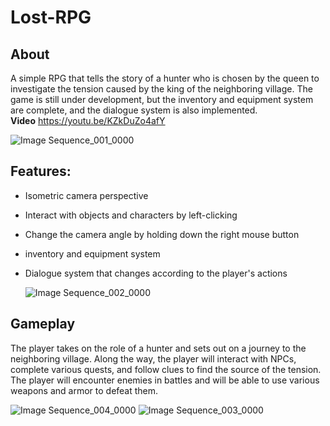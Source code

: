 # Lost-RPG

## About

A simple RPG that tells the story of a hunter who is chosen by the queen to investigate the tension caused by the king of the neighboring village. The game is still under development, but the inventory and equipment system are complete, and the dialogue system is also implemented.</br>
**Video** https://youtu.be/KZkDuZo4afY

![Image Sequence_001_0000](https://github.com/Lucid-Karma/Lost-RPG/assets/88732917/48a38d91-ada4-45cf-8c8b-140d4d26711c)

## Features:

- Isometric camera perspective
- Interact with objects and characters by left-clicking
- Change the camera angle by holding down the right mouse button
- inventory and equipment system
- Dialogue system that changes according to the player's actions

  ![Image Sequence_002_0000](https://github.com/Lucid-Karma/Lost-RPG/assets/88732917/c91180ec-0a4f-4c58-8779-9a64ed672b57)

## Gameplay

The player takes on the role of a hunter and sets out on a journey to the neighboring village. Along the way, the player will interact with NPCs, complete various quests, and follow clues to find the source of the tension. The player will encounter enemies in battles and will be able to use various weapons and armor to defeat them.

![Image Sequence_004_0000](https://github.com/Lucid-Karma/Lost-RPG/assets/88732917/53ef6861-8d11-44a1-a0b6-e7db0151d086)
![Image Sequence_003_0000](https://github.com/Lucid-Karma/Lost-RPG/assets/88732917/9105e534-3eda-4ced-962f-703e804c6911)
